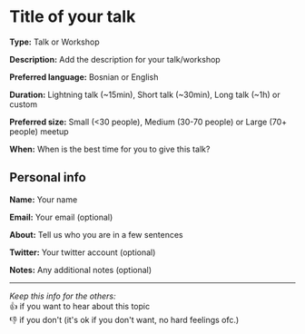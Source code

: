 # Title of your talk

**Type:** Talk or Workshop

**Description:** Add the description for your talk/workshop  

**Preferred language:** Bosnian or English  

**Duration:** Lightning talk (~15min), Short talk (~30min), Long talk (~1h) or custom  

**Preferred size:** Small (<30 people), Medium (30-70 people) or Large (70+ people) meetup  

**When:** When is the best time for you to give this talk?

## Personal info

**Name:** Your name  

**Email:** Your email (optional)  

**About:** Tell us who you are in a few sentences

**Twitter:** Your twitter account (optional)

**Notes:** Any additional notes (optional)

---

_Keep this info for the others:_  
:+1: if you want to hear about this topic  
:-1: if you don't (it's ok if you don't want, no hard feelings ofc.)
